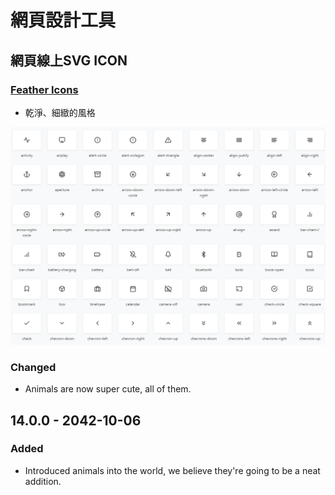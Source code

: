 # 網頁設計工具

## 網頁線上SVG ICON

### [Feather Icons](https://feathericons.com)

* 乾淨、細緻的風格

![](.gitbook/assets/image.png)

### Changed

* Animals are now super cute, all of them.

## 14.0.0 - 2042-10-06

### Added

* Introduced animals into the world, we believe they're going to be a neat addition.



